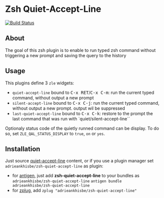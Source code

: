 Zsh Quiet-Accept-Line
=====================

[![Build Status](https://travis-ci.org/AdrieanKhisbe/zsh-quiet-accept-line.svg?branch=master)](https://travis-ci.org/AdrieanKhisbe/zsh-quiet-accept-line)

## About
The goal of this zsh plugin is to enable to run typed zsh command without triggering a new prompt and saving the query to the history


## Usage
This plugins define 3 `zle` widgets:

- `quiet-accept-line` bound to <kbd>C-x RET</kbd>/<kbd>C-x C-m</kbd>: run the current typed command, without output a new prompt
- `silent-accept-line` bound to <kbd>C-x C-j</kbd>: run the current typed command, without output a new prompt. output wil be suppressed
- `last-quiet-accept-line` bound to <kbd>C-x C-k</kbd>: restore to the prompt the last command that was run with `quiet/silent-accept-line``

Optionaly status code of the quietly runned command can be display.
To do so, set `ZLE_QAL_STATUS_DISPLAY` to `true`, `on` or `yes`.


## Installation

Just source [quiet-accept-line](./quiet-accept-line.zsh) content, or if you use a plugin manager set `adrieankhisbe/zsh-quiet-accept-line` as plugin:

- for [antigen](https://github.com/zsh-users/antigen), just add **zsh-quiet-accept-line** to your bundles as `adrieankhisbe/zsh-quiet-accept-line`
   `antigen bundle adrieankhisbe/zsh-quiet-accept-line`
- for [zplug](https://github.com/zplug/zplug), add `zplug "adrieankhisbe/zsh-quiet-accept-line"`
